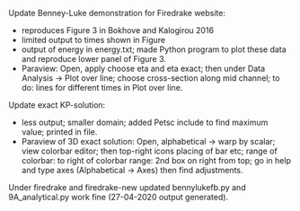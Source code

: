 
Update Benney-Luke demonstration for Firedrake website:
- reproduces Figure 3 in Bokhove and Kalogirou 2016
- limited output to times shown in Figure
- output of energy in energy.txt; made Python program to plot these data and reproduce lower panel of Figure 3.
- Paraview: Open, apply choose eta and eta exact; then under Data Analysis -> Plot over line; choose cross-section along mid channel; to do: lines for different times in Plot over line.

Update exact KP-solution:
- less output; smaller domain; added Petsc include to find maximum value; printed in file.
- Paraview of 3D exact solution: Open, alphabetical -> warp by scalar; view colorbar editor; then top-right icons placing of bar etc; range of colorbar: to right of colorbar range: 2nd box on right from top; go in help and type axes (Alphabetical -> Axes) then find adjustments.

Under firedrake and firedrake-new updated bennylukefb.py and 9A_analytical.py work fine (27-04-2020 output generated).



